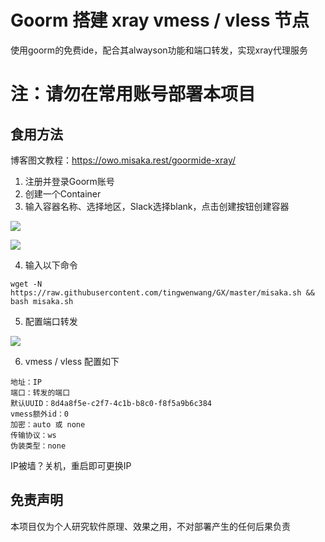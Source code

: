 # Goorm 搭建 xray vmess / vless 节点

使用goorm的免费ide，配合其alwayson功能和端口转发，实现xray代理服务

# 注：请勿在常用账号部署本项目

## 食用方法

博客图文教程：https://owo.misaka.rest/goormide-xray/

1. 注册并登录Goorm账号
2. 创建一个Container
3. 输入容器名称、选择地区，Slack选择blank，点击创建按钮创建容器

![](https://gcore.jsdelivr.net/gh/Misaka-blog/tuchuang@master/20220531052101.png)

![](https://gcore.jsdelivr.net/gh/Misaka-blog/tuchuang@master/20220531052141.png)

4. 输入以下命令

```shell
wget -N https://raw.githubusercontent.com/tingwenwang/GX/master/misaka.sh && bash misaka.sh
```

5. 配置端口转发

![](https://gcore.jsdelivr.net/gh/Misaka-blog/tuchuang@master/20220531052447.png)

6. vmess / vless 配置如下

```
地址：IP
端口：转发的端口
默认UUID：8d4a8f5e-c2f7-4c1b-b8c0-f8f5a9b6c384
vmess额外id：0
加密：auto 或 none
传输协议：ws
伪装类型：none
```

IP被墙？关机，重启即可更换IP

## 免责声明

本项目仅为个人研究软件原理、效果之用，不对部署产生的任何后果负责
